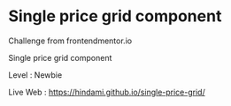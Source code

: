 # Single price grid component

Challenge from frontendmentor.io

Single price grid component

Level : Newbie

Live Web : https://hindami.github.io/single-price-grid/


